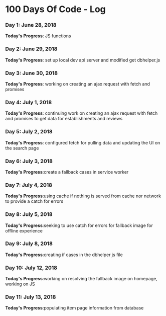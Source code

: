 # 100 Days Of Code - Log
### Day 1: June 28, 2018
**Today's Progress**: JS functions

### Day 2: June 29, 2018
**Today's Progress**: set up local dev api server and modified get dbhelper.js
### Day 3: June 30, 2018
**Today's Progress**: working on creating an ajax request with fetch and promises
### Day 4: July 1, 2018
**Today's Progress**: continuing work on creating an ajax request with fetch and promises to get data for establishments and reviews 
### Day 5: July 2, 2018
**Today's Progress**: configured fetch for pulling data and updating the UI on the search page 
### Day 6: July 3, 2018
**Today's Progress**:create a fallback cases in service worker 
### Day 7: July 4, 2018
**Today's Progress**:using cache if nothing is served from cache nor network to provide a catch for errors
### Day 8: July 5, 2018
**Today's Progress**:seeking to use catch for errors for fallback image for offline experience
### Day 9: July 8, 2018
**Today's Progress**:creating if cases in the dbhelper js file
### Day 10: July 12, 2018
**Today's Progress**:working on resolving the fallback image on homepage, working on JS
### Day 11: July 13, 2018
**Today's Progress**:populating item page information from database
<!-- ### Day 0: February 30, 2016 (Example 1)
##### (delete me or comment me out)

**Today's Progress**: Fixed CSS, worked on canvas functionality for the app.

**Thoughts:** I really struggled with CSS, but, overall, I feel like I am slowly getting better at it. Canvas is still new for me, but I managed to figure out some basic functionality.

**Link to work:** [Calculator App](http://www.example.com)

### Day 0: February 30, 2016 (Example 2)
##### (delete me or comment me out)

**Today's Progress**: Fixed CSS, worked on canvas functionality for the app.

**Thoughts**: I really struggled with CSS, but, overall, I feel like I am slowly getting better at it. Canvas is still new for me, but I managed to figure out some basic functionality.

**Link(s) to work**: [Calculator App](http://www.example.com)


### Day 1: June 27, Monday

**Today's Progress**: I've gone through many exercises on FreeCodeCamp.

**Thoughts** I've recently started coding, and it's a great feeling when I finally solve an algorithm challenge after a lot of attempts and hours spent.

**Link(s) to work**
1. [Find the Longest Word in a String](https://www.freecodecamp.com/challenges/find-the-longest-word-in-a-string)
2. [Title Case a Sentence](https://www.freecodecamp.com/challenges/title-case-a-sentence) -->
